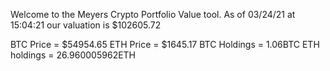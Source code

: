 Welcome to the Meyers Crypto Portfolio Value tool. 
As of 03/24/21 at 15:04:21 our valuation is $102605.72 

BTC Price = $54954.65
 ETH Price = $1645.17
BTC Holdings = 1.06BTC
 ETH holdings = 26.960005962ETH 
